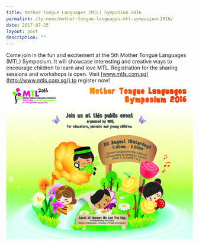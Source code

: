 ```yaml
---
title: Mother Tongue Languages (MTL) Symposium 2016
permalink: /lp-news/mother-tongue-languages-mtl-symposium-2016/
date: 2017-07-25
layout: post
description: ""
---
```

Come join in the fun and excitement at the 5th Mother Tongue Languages (MTL) Symposium. It will showcase interesting and creative ways to encourage children to learn and love MTL. Registration for the sharing sessions and workshops is open. Visit [www.mtls.com.sg](http://www.mtls.com.sg/) to register now!
<br>
<img src="/images/E-Banner300x250px_R2-01.jpg" 
         style="width:600px"
	/>
<br>


